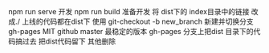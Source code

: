 npm run serve 开发
npm run build 准备开发
将 dist下的 index目录中的链接 改成./ 
上线的代码都在dist下
 使用 git-checkout -b new_branch 新建并切换分支
    gh-pages
    MIT  github master 最稳定的版本
    gh-pages 分支上把dist 目录下的代码搞过去
    把dist代码留下 其他删除 